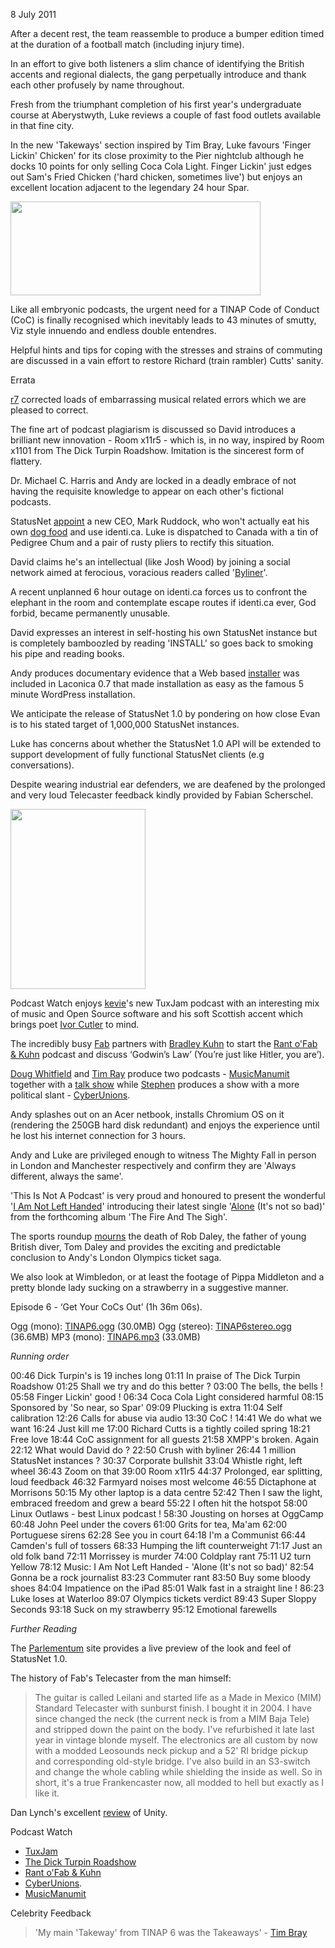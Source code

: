 8 July 2011

After a decent rest, the team reassemble to produce a bumper edition
timed at the duration of a football match (including injury time).

In an effort to give both listeners a slim chance of identifying the
British accents and regional dialects, the gang perpetually introduce
and thank each other profusely by name throughout.

Fresh from the triumphant completion of his first year's undergraduate
course at Aberystwyth, Luke reviews a couple of fast food outlets
available in that fine city.

In the new 'Takeways' section inspired by Tim Bray, Luke favours
'Finger Lickin' Chicken' for its close proximity to the Pier nightclub
although he docks 10 points for only selling Coca Cola Light. Finger
Lickin' just edges out Sam's Fried Chicken ('hard chicken, sometimes
live') but enjoys an excellent location adjacent to the legendary 24
hour Spar.

<a href="https://picasaweb.google.com/lh/photo/bRZ4o8gsWKMur9wjgJngl5KI9WeOqPfUAXHyghKXlVM?feat=embedwebsite"><img src="https://lh3.googleusercontent.com/-10bFJ3G_58c/ThX2dMwFyVI/AAAAAAAABv8/s8n2rHZ7qlM/s400/Sams-Chicken.jpg" height="150" width="400"></a>

Like all embryonic podcasts, the urgent need for a TINAP Code of
Conduct (CoC) is finally recognised which inevitably leads to 43
minutes of smutty, Viz style innuendo and endless double entendres.

Helpful hints and tips for coping with the stresses and strains of
commuting are discussed in a vain effort to restore Richard (train
rambler) Cutts' sanity.

Errata

[r7](http://identi.ca/r7) corrected loads of embarrassing musical
related errors which we are pleased to correct.

The fine art of podcast plagiarism is discussed so David introduces a
brilliant new innovation - Room x11r5 - which is, in no way, inspired
by Room x1101 from The Dick Turpin Roadshow. Imitation is the
sincerest form of flattery.

Dr. Michael C. Harris and Andy are locked in a deadly embrace of not
having the requisite knowledge to appear on each other's fictional
podcasts.

StatusNet
[appoint](http://status.net/2011/06/07/statusnet-inc-hires-mark-ruddock-as-ceo)
a new CEO, Mark Ruddock, who won't actually eat his own
[dog food](http://identi.ca/markruddock) and use identi.ca. Luke is
dispatched to Canada with a tin of Pedigree Chum and a pair of rusty
pliers to rectify this situation.

David claims he's an intellectual (like Josh Wood) by joining a
social network aimed at ferocious, voracious readers called
'[Byliner](http://byliner.com)'.

A recent unplanned 6 hour outage on identi.ca forces us to confront
the elephant in the room and contemplate escape routes if identi.ca
ever, God forbid, became permanently unusable.

David expresses an interest in self-hosting his own StatusNet instance
but is completely bamboozled by reading 'INSTALL' so goes back to
smoking his pipe and reading books.

Andy produces documentary evidence that a Web based
[installer](http://andyc.tumblr.com/post/87045103) was included in
Laconica 0.7 that made installation as easy as the famous 5 minute
WordPress installation.

We anticipate the release of StatusNet 1.0 by pondering on how close
Evan is to his stated target of 1,000,000 StatusNet instances.

Luke has concerns about whether the StatusNet 1.0 API will be extended
to support development of fully functional StatusNet clients (e.g
conversations).

Despite wearing industrial ear defenders, we are deafened by the
prolonged and very loud Telecaster feedback kindly provided by Fabian
Scherschel.

<a href="https://picasaweb.google.com/lh/photo/cURfQRS1FY-tI0cXPLR3M5KI9WeOqPfUAXHyghKXlVM?feat=embedwebsite"><img src="https://lh3.googleusercontent.com/-JjI4TXlcwn4/ThX3IxVO0SI/AAAAAAAABwA/SjUiReANMR4/s288/Fab-Tele.jpg" height="288" width="216"></a>

Podcast Watch enjoys [kevie](http://identi.ca/kevie)'s new TuxJam
podcast with an interesting mix of music and Open Source software and
his soft Scottish accent which brings poet
[Ivor Cutler](http://en.wikipedia.org/wiki/Ivor_Cutler) to mind.

The incredibly busy [Fab](http://identi.ca/fabsh) partners with
[Bradley Kuhn](http://identi.ca/bkuhn) to start the
[Rant o'Fab & Kuhn](http://sixgun.org/rant) podcast and discuss
‘Godwin’s Law’ (You’re just like Hitler, you are’).

[Doug Whitfield](http://280.status.net/douglasawh) and
[Tim Ray](http://identi.ca/tmray) produce two podcasts -
[MusicManumit](http://www.musicmanumit.com/) together with a
[talk show](http://www.musicmanumit.com/search/label/talk) while
[Stephen](http://brainbird.net/marxistvegan) produces a show with a
more political slant - [CyberUnions](http://cyberunions.org/podcast-2/).

Andy splashes out on an Acer netbook, installs Chromium OS on it
(rendering the 250GB hard disk redundant) and enjoys the experience
until he lost his internet connection for 3 hours.

Andy and Luke are privileged enough to witness The Mighty Fall in
person in London and Manchester respectively and confirm they are
'Always different, always the same'.

'This Is Not A Podcast' is very proud and honoured to present the wonderful
'[I Am Not Left Handed](http://www.iamnotlefthanded.com/)' introducing
their latest single '[Alone](http://www.jamendo.com/en/album/91259)
(It's not so bad)' from the forthcoming album 'The Fire And The Sigh'.

The sports roundup
[mourns](http://nbrightside.com/blog/2011/05/28/rob-daley-rip) the
death of Rob Daley, the father of young British diver, Tom Daley and
provides the exciting and predictable conclusion to Andy's London
Olympics ticket saga.

We also look at Wimbledon, or at least the footage of Pippa Middleton
and a pretty blonde lady sucking on a strawberry in a suggestive
manner.

Episode 6 - ‘Get Your CoCs Out’ (1h 36m 06s).

Ogg (mono): [TINAP6.ogg](http://archive.org/download/TINAP_AUDIO/TINAP6.ogg) (30.0MB)
Ogg (stereo): [TINAP6stereo.ogg](http://archive.org/download/TINAP_AUDIO/TINAP6stereo.ogg) (36.6MB)
MP3 (mono): [TINAP6.mp3](http://archive.org/download/TINAP_AUDIO/TINAP6.mp3) (33.0MB)

*Running order*

00:46 Dick Turpin's is 19 inches long
01:11 In praise of The Dick Turpin Roadshow
01:25 Shall we try and do this better ?
03:00 The bells, the bells !
05:58 Finger Lickin' good !
06:34 Coca Cola Light considered harmful
08:15 Sponsored by 'So near, so Spar'
09:09 Plucking is extra
11:04 Self calibration
12:26 Calls for abuse via audio
13:30 CoC !
14:41 We do what we want
16:24 Just kill me
17:00 Richard Cutts is a tightly coiled spring
18:21 Free love
18:44 CoC assignment for all guests
21:58 XMPP's broken. Again
22:12 What would David do ?
22:50 Crush with byliner
26:44 1 million StatusNet instances ?
30:37 Corporate bullshit
33:04 Whistle right, left wheel
36:43 Zoom on that
39:00 Room x11r5
44:37 Prolonged, ear splitting, loud feedback
46:32 Farmyard noises most welcome
46:55 Dictaphone at Morrisons
50:15 My other laptop is a data centre
52:42 Then I saw the light, embraced freedom and grew a beard
55:22 I often hit the hotspot
58:00 Linux Outlaws - best Linux podcast !
58:30 Jousting on horses at OggCamp
60:48 John Peel under the covers
61:00 Grits for tea, Ma'am
62:00 Portuguese sirens
62:28 See you in court
64:18 I'm a Communist
66:44 Camden's full of tossers
68:33 Humping the lift counterweight
71:17 Just an old folk band
72:11 Morrissey is murder
74:00 Coldplay rant
75:11 U2 turn Yellow
78:12 Music: I Am Not Left Handed - 'Alone (It's not so bad)'
82:54 Gonna be a rock journalist
83:23 Commuter rant
83:50 Buy some bloody shoes
84:04 Impatience on the iPad
85:01 Walk fast in a straight line !
86:23 Luke loses at Waterloo
89:07 Olympics tickets verdict
89:43 Super Sloppy Seconds
93:18 Suck on my strawberry
95:12 Emotional farewells

*Further Reading*

The [Parlementum](http://parlementum.net/) site provides a live
preview of the look and feel of StatusNet 1.0.

The history of Fab's Telecaster from the man himself:

> The guitar is called Leilani and started life as a Made in Mexico
> (MIM) Standard Telecaster with sunburst finish. I bought it in
> 2004. I have since changed the neck (the current neck is from a MIM
> Baja Tele) and stripped down the paint on the body. I've refurbished
> it late last year in vintage blonde myself. The electronics are all
> custom by now with a modded Leosounds neck pickup and a 52' RI
> bridge pickup and corresponding old-style bridge. I've also build in
> an S3-switch and change the whole cabling while shielding the inside
> as well. So in short, it's a true Frankencaster now, all modded to
> hell but exactly as I like it.

Dan Lynch's excellent
[review](http://danlynch.org/blog/2011/06/ubuntu/) of Unity.

Podcast Watch

- [TuxJam](http://tuxjam.blogspot.com/)
- [The Dick Turpin Roadshow](http://tdtrs.tumblr.com/)
- [Rant o'Fab & Kuhn](http://sixgun.org/rant)
- [CyberUnions](http://cyberunions.org/podcast-2/).
- [MusicManumit](http://www.musicmanumit.com/)

Celebrity Feedback

> 'My main 'Takeway' from TINAP 6 was the Takeaways' -
  [Tim Bray](http://www.tbray.org/ongoing/)
